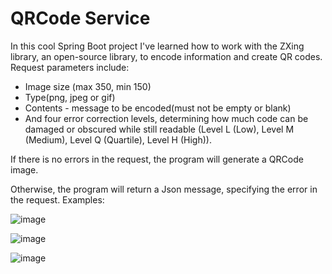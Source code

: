 # QRCode Service
In this cool Spring Boot project I've  learned how to  work with the ZXing library, an open-source library, to encode information and create QR codes.
Request parameters include:
* Image size (max 350, min 150) 
* Type(png, jpeg or gif)
* Contents - message to be encoded(must not be empty or blank) 
* And four error correction levels, determining how much code can be damaged or obscured while still readable (Level L (Low), Level M (Medium), Level Q (Quartile), Level H (High)).
  
If there is no errors in the request, the program will generate a QRCode image.

Otherwise, the program will return a Json message, specifying the error in the request. Examples:

![image](https://github.com/guiuba/QRCodeService/assets/69851038/c92967dd-b817-423c-950e-b75e3cb550ff)

![image](https://github.com/guiuba/QRCodeService/assets/69851038/800b0d6f-0c48-4690-bd6f-5375493b7a48)

![image](https://github.com/guiuba/QRCodeService/assets/69851038/d2c67e0e-a8aa-41bd-963a-291b4c0eb1bc)






